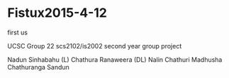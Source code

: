 # Fistux2015-4-12
first us

UCSC Group 22 scs2102/is2002 second year group project

Nadun Sinhabahu (L)
Chathura Ranaweera (DL)
Nalin
Chathuri
Madhusha
Chathuranga Sandun
